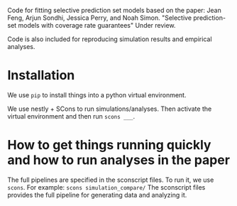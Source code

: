 Code for fitting selective prediction set models based on the paper: Jean Feng, Arjun Sondhi, Jessica Perry, and Noah Simon. "Selective prediction-set models with coverage rate guarantees" Under review.

Code is also included for reproducing simulation results and empirical analyses.


# Installation
We use `pip` to install things into a python virtual environment.

We use nestly + SCons to run simulations/analyses.
Then activate the virtual environment and then run `scons ___`.

# How to get things running quickly and how to run analyses in the paper
The full pipelines are specified in the sconscript files.
To run it, we use `scons`. For example: `scons simulation_compare/`
The sconscript files provides the full pipeline for generating data and analyzing it.
